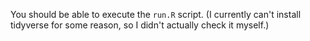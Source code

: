 You should be able to execute the `run.R` script.
(I currently can't install tidyverse for some reason, so I didn't actually check it myself.)